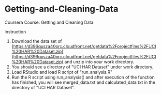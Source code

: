 # Getting-and-Cleaning-Data
Coursera Course: Getting and Cleaning Data

Instruction

1. Download the data set of [https://d396qusza40orc.cloudfront.net/getdata%2Fprojectfiles%2FUCI%20HAR%20Dataset.zip](https://d396qusza40orc.cloudfront.net/getdata%2Fprojectfiles%2FUCI%20HAR%20Dataset.zip) and unzip into your work directory.
2. You should see a directory of "UCI HAR Dataset" under work directory.
3. Load RStudio and load R script of "run_analysis.R"
4. Run the R script using run_analysis() and after execution of the function has finished, you will see merged_data.txt and calculated_data.txt in the directory of "UCI HAR Dataset".
